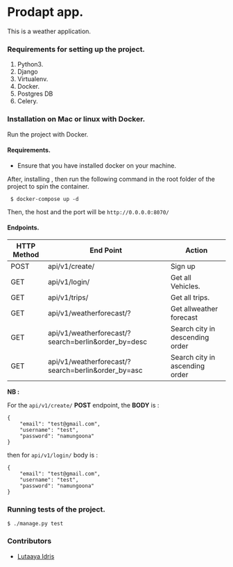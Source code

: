 # Prodapt app.

This is a weather application.

### Requirements for setting up the project.

1. Python3. 
2. Django
3. Virtualenv.
4. Docker.
5. Postgres DB
6. Celery.

### Installation on Mac or linux with Docker.

Run the project with Docker.

#### Requirements.

- Ensure that you have installed docker on your machine.

After, installing , then run the following command in the root folder of the 
project to spin the container.

```
 $ docker-compose up -d
```

Then, the host and the port will be `http://0.0.0.0:8070/` 


 #### Endpoints.

| HTTP Method | End Point                                          | Action                          |
|-------------|----------------------------------------------------|---------------------------------|
| POST        | api/v1/create/                                     | Sign up                         |
| GET         | api/v1/login/                                      | Get all Vehicles.               |
| GET         | api/v1/trips/                                      | Get all trips.                  |
| GET         | api/v1/weatherforecast/?                           | Get allweather forecast         |
| GET         | api/v1/weatherforecast/?search=berlin&order_by=desc | Search city in descending order |
| GET         | api/v1/weatherforecast/?search=berlin&order_by=asc | Search city in ascending order  |


**NB :**

For the `api/v1/create/` **POST** endpoint,  the **BODY** is :

```
{
    "email": "test@gmail.com",
    "username": "test",
    "password": "namungoona"
}
```

then for `api/v1/login/` body is :

```
{
    "email": "test@gmail.com",
    "username": "test",
    "password": "namungoona"
}
```


### Running tests of the project.

```
$ ./manage.py test
```


### Contributors 

* [Lutaaya Idris](https://github.com/huxaiphaer)
